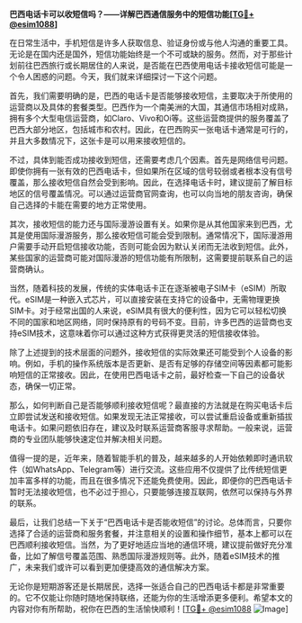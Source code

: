 **巴西电话卡可以收短信吗？——详解巴西通信服务中的短信功能[[TG💪+ @esim1088](https://t.me/s/esim1088)]**

在日常生活中，手机短信是许多人获取信息、验证身份或与他人沟通的重要工具。无论是在国内还是国外，短信功能始终是一个不可或缺的服务。然而，对于那些计划前往巴西旅行或长期居住的人来说，是否能在巴西使用电话卡接收短信可能是一个令人困惑的问题。今天，我们就来详细探讨一下这个问题。

首先，我们需要明确的是，巴西的电话卡是否能够接收短信，主要取决于所使用的运营商以及具体的套餐类型。巴西作为一个南美洲的大国，其通信市场相对成熟，拥有多个大型电信运营商，如Claro、Vivo和Oi等。这些运营商提供的服务覆盖了巴西大部分地区，包括城市和农村。因此，在巴西购买一张电话卡通常是可行的，并且大多数情况下，这张卡是可以用来接收短信的。

不过，具体到能否成功接收到短信，还需要考虑几个因素。首先是网络信号问题。即使你拥有一张有效的巴西电话卡，但如果所在区域的信号较弱或者根本没有信号覆盖，那么接收短信自然会受到影响。因此，在选择电话卡时，建议提前了解目标地区的信号覆盖情况。可以通过运营商官网查询，也可以向当地的朋友咨询，确保自己选择的卡能在需要的地方正常使用。

其次，接收短信的能力还与国际漫游设置有关。如果你是从其他国家来到巴西，尤其是使用国际漫游服务，那么接收短信可能会受到限制。通常情况下，国际漫游用户需要手动开启短信接收功能，否则可能会因为默认关闭而无法收到短信。此外，某些国家的运营商可能对国际漫游的短信功能有所限制，这需要提前联系自己的运营商确认。

当然，随着科技的发展，传统的实体电话卡正在逐渐被电子SIM卡（eSIM）所取代。eSIM是一种嵌入式芯片，可以直接安装在支持它的设备中，无需物理更换SIM卡。对于经常出国的人来说，eSIM具有很大的便利性，因为它可以轻松切换不同的国家和地区网络，同时保持原有的号码不变。目前，许多巴西的运营商也支持eSIM技术，这意味着你可以通过这种方式获得更灵活的短信接收体验。

除了上述提到的技术层面的问题外，接收短信的实际效果还可能受到个人设备的影响。例如，手机的操作系统版本是否更新、是否有足够的存储空间等因素都可能影响短信的正常接收。因此，在使用巴西电话卡之前，最好检查一下自己的设备状态，确保一切正常。

那么，如何判断自己是否能够顺利接收短信呢？最直接的方法就是在购买电话卡后立即尝试发送和接收短信。如果发现无法正常接收，可以尝试重启设备或重新插拔电话卡。如果问题依旧存在，建议及时联系运营商客服寻求帮助。一般来说，运营商的专业团队能够快速定位并解决相关问题。

值得一提的是，近年来，随着智能手机的普及，越来越多的人开始依赖即时通讯软件（如WhatsApp、Telegram等）进行交流。这些应用不仅提供了比传统短信更加丰富多样的功能，而且在很多情况下还能免费使用。因此，即便你的巴西电话卡暂时无法接收短信，也不必过于担心，只要能够连接互联网，依然可以保持与外界的联系。

最后，让我们总结一下关于“巴西电话卡是否能收短信”的讨论。总体而言，只要你选择了合适的运营商和服务套餐，并注意相关的设置和操作细节，基本上都可以在巴西顺利接收短信。当然，为了更好地适应当地的通信环境，建议提前做好充分准备，比如了解信号覆盖范围、熟悉国际漫游规则等。此外，随着eSIM技术的推广，未来我们或许可以看到更加便捷高效的通信解决方案。

无论你是短期游客还是长期居民，选择一张适合自己的巴西电话卡都是非常重要的。它不仅能让你随时随地保持联络，还能为你的生活增添更多便利。希望本文的内容对你有所帮助，祝你在巴西的生活愉快顺利！[[TG💪+ @esim1088](https://t.me/s/esim1088) ![Image](https://i.postimg.cc/4NQfJmqS/Snipaste-2025-05-13-00-14-12.png)]